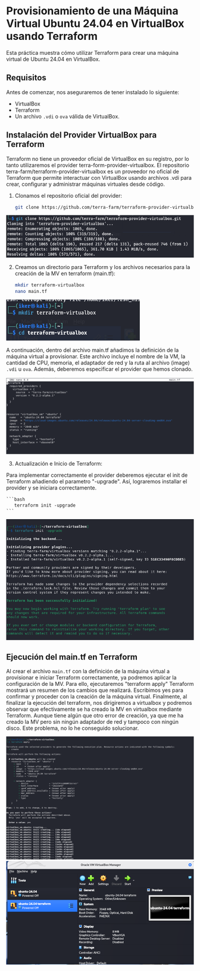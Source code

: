 # Provisionamiento de una Máquina Virtual Ubuntu 24.04 en VirtualBox usando Terraform

Esta práctica muestra cómo utilizar Terraform para crear una máquina virtual de Ubuntu 24.04 en VirtualBox.

## Requisitos

Antes de comenzar, nos aseguraremos de tener instalado lo siguiente:

- VirtualBox
- Terraform
- Un archivo `.vdi` o `ova` válida de VirtualBox.

## Instalación del Provider VirtualBox para Terraform

Terraform no tiene un proveedor oficial de VirtualBox en su registro, por lo tanto utilizaremos el provider terra-form-provider-virtualbox. El repositorio terra-farm/terraform-provider-virtualbox es un proveedor no oficial de Terraform que permite interactuar con VirtualBox usando archivos .vdi para crear, configurar y administrar máquinas virtuales desde código.

1. Clonamos el repositorio oficial del provider:

    ```bash
    git clone https://github.com/terra-farm/terraform-provider-virtualbox.git
    ```
![captura](images_terraform/Captura19.PNG)

2. Creamos un directorio para Terraform y los archivos necesarios para la creación de la MV en terraform (main.tf):

    ```bash
    mkdir terraform-virtualbox
    nano main.tf
    ```

![captura](images_terraform/Captura1.PNG)

A continuación, dentro del archivo main.tf añadimos la definición de la máquina virtual a provisionar. Este archivo incluye el nombre de la VM, la cantidad de CPU, memoria, el adaptador de red y la ruta al archivo (image) `.vdi` u `ova`.
Además, deberemos especificar el provider que hemos clonado.

![captura](images_terraform/Captura14.PNG)

3. Actualización e Inicio de Terraform:

Para implementar correctamente el provider deberemos ejecutar el init de Terraform añadiendo el parametro "-upgrade". Así, lograremos installar el provider y se iniciara correctamente.

    ```bash
       terraform init -upgrade
    ```
![captura](images_terraform/Captura13.PNG)

## Ejecución del main.tf en Terraform

Al crear el archivo `main.tf` con la definición de la máquina virtual a provisionar e iniciar Terraform correctamente, ya podremos aplicar la configuración de la MV. Para ello, ejecutaremos "terraform apply" Terraform mostrará un resumen de los cambios que realizará. Escribimos yes para confirmar y proceder con la creación de la máquina virtual.
Finalmente, al finalizar la ejecución del terraform, nos dirigiremos a virtualbox y podremos observar que efectivamente se ha creado la MV en virtualbox mediante Terraform. Aunque tiene algún que otro error de creación, ya que me ha creado la MV pero sin ningún adaptador de red y tampoco con ningún disco. Este problema, no lo he conseguido solucionar.

![captura](images_terraform/Captura15.PNG)
![captura](images_terraform/Captura20.PNG)

